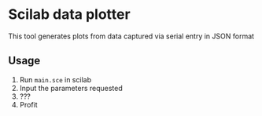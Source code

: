 # Scilab data plotter
This tool generates plots from data captured via serial entry in JSON format
## Usage
1. Run `main.sce` in scilab
1. Input the parameters requested
1. ???
1. Profit